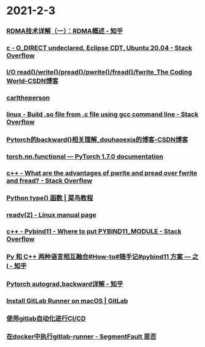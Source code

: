 
# 2021-2-3

### [RDMA技术详解（一）：RDMA概述 - 知乎](https://zhuanlan.zhihu.com/p/55142557)

### [c - O_DIRECT undeclared, Eclipse CDT, Ubuntu 20.04 - Stack Overflow](https://stackoverflow.com/questions/61456630/o-direct-undeclared-eclipse-cdt-ubuntu-20-04)

### [I/O read()/write()/pread()/pwrite()/fread()/fwrite_The Coding World-CSDN博客](https://blog.csdn.net/chinabhlt/article/details/49890547)

### [carltheperson](https://carltheperson.com/posts/10-things-linux)

### [linux - Build .so file from .c file using gcc command line - Stack Overflow](https://stackoverflow.com/questions/14884126/build-so-file-from-c-file-using-gcc-command-line)

### [Pytorch的backward()相关理解_douhaoexia的博客-CSDN博客](https://blog.csdn.net/douhaoexia/article/details/78821428)

### [torch.nn.functional — PyTorch 1.7.0 documentation](https://pytorch.org/docs/stable/nn.functional.html)

### [c++ - What are the advantages of pwrite and pread over fwrite and fread? - Stack Overflow](https://stackoverflow.com/questions/7592822/what-are-the-advantages-of-pwrite-and-pread-over-fwrite-and-fread)

### [Python type() 函数 | 菜鸟教程](http://www.runoob.com/python/python-func-type.html)

### [readv(2) - Linux manual page](https://man7.org/linux/man-pages/man2/readv.2.html)

### [c++ - Pybind11 - Where to put PYBIND11_MODULE - Stack Overflow](https://stackoverflow.com/questions/50028830/pybind11-where-to-put-pybind11-module)

### [Py 和 C++ 两种语言相互融合#How-to#随手记#pybind11 方案 — 之I - 知乎](https://zhuanlan.zhihu.com/p/38274928)

### [Pytorch autograd,backward详解 - 知乎](https://zhuanlan.zhihu.com/p/83172023)

### [Install GitLab Runner on macOS | GitLab](https://docs.gitlab.com/runner/install/osx.html)

### [使用gitlab自动化进行CI/CD](https://roombox.xdf.cn/blog/gitlab-cicd/)

### [在docker中执行gitlab-runner - SegmentFault 思否](https://segmentfault.com/a/1190000012279248)